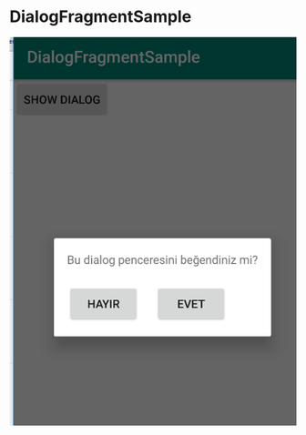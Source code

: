 # DialogFragmentSample

![alt text](https://github.com/ihaydinn/DialogFragmentSample/blob/master/dialogfragment.png)
